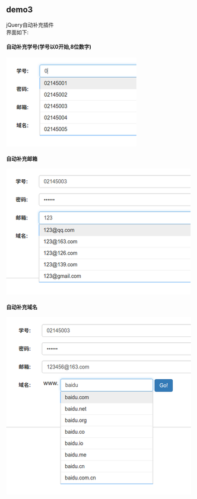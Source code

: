 ## demo3

jQuery自动补充插件<br>
界面如下:
#### 自动补充学号(学号以0开始,8位数字)
![image](../img/demo3.png)
#### 自动补充邮箱
![image](../img/demo3-2.png)
#### 自动补充域名
![image](../img/demo3-3.png)
